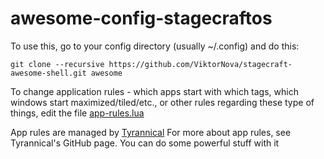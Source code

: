awesome-config-stagecraftos
===========================

To use this, go to your config directory (usually ~/.config) and do this:
````
git clone --recursive https://github.com/ViktorNova/stagecraft-awesome-shell.git awesome
````

To change  application rules - which apps start with which tags, which windows start maximized/tiled/etc., or other rules regarding these type of things, edit the file [app-rules.lua](https://github.com/ViktorNova/stagecraft-awesome-shell/blob/master/app-rules.lua)

App rules are managed by [Tyrannical](https://github.com/Elv13/tyrannical/tree/master)
For more about app rules, see Tyrannical's GitHub page. You can do some powerful stuff with it


